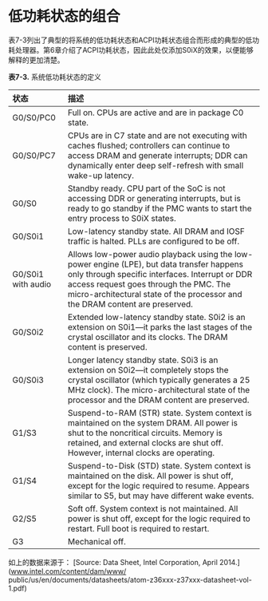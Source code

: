 # 低功耗状态的组合
表7-3列出了典型的将系统的低功耗状态和ACPI功耗状态组合而形成的典型的低功耗处理器。第6章介绍了ACPI功耗状态，因此此处仅添加S0iX的效果，以便能够解释的更加清楚。

**表7-3.** 系统低功耗状态的定义


| 状态 | 描述 |
| :--- | :--- |
| G0/S0/PC0 | Full on. CPUs are active and are in package C0 state. |
| G0/S0/PC7 | CPUs are in C7 state and are not executing with caches flushed; controllers can continue to access DRAM and generate interrupts; DDR can dynamically enter deep self-refresh with small wake-up latency. |
| G0/S0 | Standby ready. CPU part of the SoC is not accessing DDR or generating interrupts, but is ready to go standby if the PMC wants to start the entry process to S0iX states. |
| G0/S0i1| Low-latency standby state. All DRAM and IOSF traffic is halted. PLLs are configured to be off. |
| G0/S0i1 with audio | Allows low-power audio playback using the low-power engine (LPE), but data transfer happens only through specific interfaces. Interrupt or DDR access request goes through the PMC. The micro-architectural state of the processor and the DRAM content are preserved. |
| G0/S0i2 | Extended low-latency standby state. S0i2 is an extension on S0i1—it parks the last stages of the crystal oscillator and its clocks. The DRAM content is preserved. |
| G0/S0i3 | Longer latency standby state. S0i3 is an extension on S0i2—it completely stops the crystal oscillator (which typically generates a 25 MHz clock). The micro-architectural state of the processor and the DRAM content are preserved. |
| G1/S3 | Suspend-to-RAM (STR) state. System context is maintained on the system DRAM. All power is shut to the noncritical circuits. Memory is retained, and external clocks are shut off. However, internal clocks are operating. |
| G1/S4 | Suspend-to-Disk (STD) state. System context is maintained on the disk. All power is shut off, except for the logic required to resume. Appears similar to S5, but may have different wake events. |
| G2/S5 | Soft off. System context is not maintained. All power is shut off, except for the logic required to restart. Full boot is required to restart. |
| G3 | Mechanical off. |

如上的数据来源于： [Source: Data Sheet, Intel Corporation, April 2014.](www.intel.com/content/dam/www/ public/us/en/documents/datasheets/atom-z36xxx-z37xxx-datasheet-vol-1.pdf)

